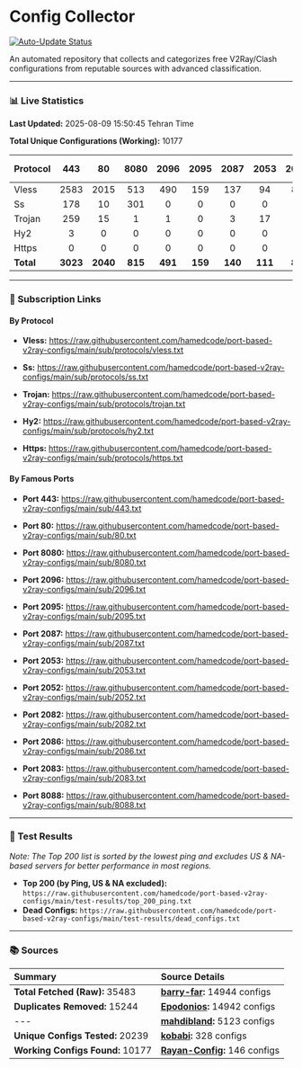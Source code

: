 # Config Collector

[![Auto-Update Status](https://github.com/hamed1124/port-based-v2ray-configs/actions/workflows/main.yml/badge.svg)](https://github.com/hamed1124/port-based-v2ray-configs/actions/workflows/main.yml)

An automated repository that collects and categorizes free V2Ray/Clash configurations from reputable sources with advanced classification.

---

### 📊 Live Statistics

**Last Updated:** 2025-08-09 15:50:45 Tehran Time

**Total Unique Configurations (Working):** 10177

| Protocol | 443 | 80 | 8080 | 2096 | 2095 | 2087 | 2053 | 2052 | 2082 | 2086 | 2083 | 8088 | Other Ports | Total |
|:---| :---: | :---: | :---: | :---: | :---: | :---: | :---: | :---: | :---: | :---: | :---: | :---: |:---:|:---:|
| Vless | 2583 | 2015 | 513 | 490 | 159 | 137 | 94 | 85 | 81 | 49 | 37 | 0 | 2375 | **8618** |
| Ss | 178 | 10 | 301 | 0 | 0 | 0 | 0 | 0 | 0 | 0 | 0 | 0 | 635 | **1124** |
| Trojan | 259 | 15 | 1 | 1 | 0 | 3 | 17 | 0 | 0 | 0 | 4 | 0 | 128 | **428** |
| Hy2 | 3 | 0 | 0 | 0 | 0 | 0 | 0 | 0 | 0 | 0 | 0 | 0 | 3 | **6** |
| Https | 0 | 0 | 0 | 0 | 0 | 0 | 0 | 0 | 0 | 0 | 0 | 0 | 1 | **1** |
| **Total** | **3023** | **2040** | **815** | **491** | **159** | **140** | **111** | **85** | **81** | **49** | **41** | **0** | **3142** | **10177** |

---

### 🚀 Subscription Links

#### By Protocol

- **Vless:**
  https://raw.githubusercontent.com/hamedcode/port-based-v2ray-configs/main/sub/protocols/vless.txt

- **Ss:**
  https://raw.githubusercontent.com/hamedcode/port-based-v2ray-configs/main/sub/protocols/ss.txt

- **Trojan:**
  https://raw.githubusercontent.com/hamedcode/port-based-v2ray-configs/main/sub/protocols/trojan.txt

- **Hy2:**
  https://raw.githubusercontent.com/hamedcode/port-based-v2ray-configs/main/sub/protocols/hy2.txt

- **Https:**
  https://raw.githubusercontent.com/hamedcode/port-based-v2ray-configs/main/sub/protocols/https.txt

#### By Famous Ports

- **Port 443:**
  https://raw.githubusercontent.com/hamedcode/port-based-v2ray-configs/main/sub/443.txt

- **Port 80:**
  https://raw.githubusercontent.com/hamedcode/port-based-v2ray-configs/main/sub/80.txt

- **Port 8080:**
  https://raw.githubusercontent.com/hamedcode/port-based-v2ray-configs/main/sub/8080.txt

- **Port 2096:**
  https://raw.githubusercontent.com/hamedcode/port-based-v2ray-configs/main/sub/2096.txt

- **Port 2095:**
  https://raw.githubusercontent.com/hamedcode/port-based-v2ray-configs/main/sub/2095.txt

- **Port 2087:**
  https://raw.githubusercontent.com/hamedcode/port-based-v2ray-configs/main/sub/2087.txt

- **Port 2053:**
  https://raw.githubusercontent.com/hamedcode/port-based-v2ray-configs/main/sub/2053.txt

- **Port 2052:**
  https://raw.githubusercontent.com/hamedcode/port-based-v2ray-configs/main/sub/2052.txt

- **Port 2082:**
  https://raw.githubusercontent.com/hamedcode/port-based-v2ray-configs/main/sub/2082.txt

- **Port 2086:**
  https://raw.githubusercontent.com/hamedcode/port-based-v2ray-configs/main/sub/2086.txt

- **Port 2083:**
  https://raw.githubusercontent.com/hamedcode/port-based-v2ray-configs/main/sub/2083.txt

- **Port 8088:**
  https://raw.githubusercontent.com/hamedcode/port-based-v2ray-configs/main/sub/8088.txt

---

### 🧪 Test Results
*Note: The Top 200 list is sorted by the lowest ping and excludes US & NA-based servers for better performance in most regions.*

- **Top 200 (by Ping, US & NA excluded):** `https://raw.githubusercontent.com/hamedcode/port-based-v2ray-configs/main/test-results/top_200_ping.txt`
- **Dead Configs:** `https://raw.githubusercontent.com/hamedcode/port-based-v2ray-configs/main/test-results/dead_configs.txt`

---

### 📚 Sources

| Summary | Source Details |
|:---|:---|
| **Total Fetched (Raw):** 35483 | **[barry-far](https://github.com/barry-far/V2ray-Config):** 14944 configs |
| **Duplicates Removed:** 15244 | **[Epodonios](https://github.com/Epodonios/v2ray-configs):** 14942 configs |
| --- | **[mahdibland](https://github.com/mahdibland/V2RayAggregator):** 5123 configs |
| **Unique Configs Tested:** 20239 | **[kobabi](https://github.com/liketolivefree/kobabi):** 328 configs |
| **Working Configs Found:** 10177 | **[Rayan-Config](https://github.com/Rayan-Config/C-Sub):** 146 configs |
